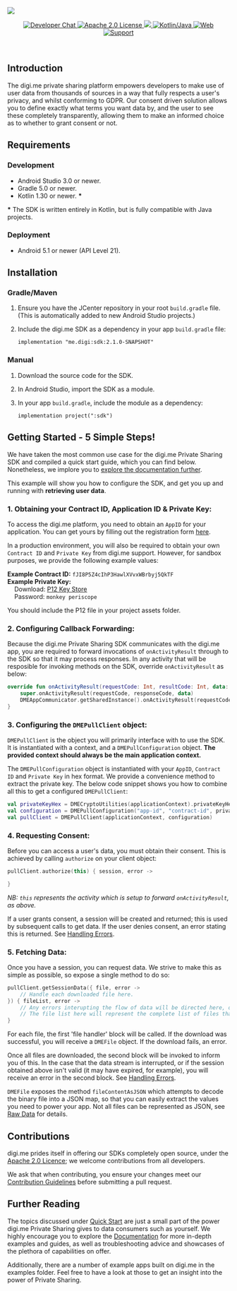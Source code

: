 ![](https://securedownloads.digi.me/partners/digime/SDKReadmeBanner.png)

<p align="center">
    <a href="https://bit.ly/2LM4GFS">
        <img src="https://img.shields.io/badge/chat-slack-blueviolet.svg" alt="Developer Chat">
    </a>
    <a href="../../LICENSE">
        <img src="https://img.shields.io/badge/license-apache 2.0-blue.svg" alt="Apache 2.0 License">
    </a>
    <a href="#">
    	<img src="https://img.shields.io/badge/build-passing-brightgreen.svg">
    </a>
    <a href="https://kotlinlang.org">
        <img src="https://img.shields.io/badge/language-kotlin/java-ff69b4.svg" alt="Kotlin/Java">
    </a>
    <a href="https://developers.digi.me">
        <img src="https://img.shields.io/badge/web-digi.me-red.svg" alt="Web">
    </a>
    <a href="https://digime.freshdesk.com/support/home">
        <img src="https://img.shields.io/badge/support-freshdesk-721744.svg" alt="Support">
    </a>
</p>

<br>

## Introduction

The digi.me private sharing platform empowers developers to make use of user data from thousands of sources in a way that fully respects a user's privacy, and whilst conforming to GDPR. Our consent driven solution allows you to define exactly what terms you want data by, and the user to see these completely transparently, allowing them to make an informed choice as to whether to grant consent or not.

## Requirements

### Development
- Android Studio 3.0 or newer.
- Gradle 5.0 or newer.
- Kotlin 1.30 or newer. **\***

**\*** The SDK is written entirely in Kotlin, but is fully compatible with Java projects.

### Deployment
- Android 5.1 or newer (API Level 21).

## Installation

### Gradle/Maven

1. Ensure you have the JCenter repository in your root `build.gradle` file.<br>(This is automatically added to new Android Studio projects.)
	
2. Include the digi.me SDK as a dependency in your app `build.gradle` file:

	`implementation "me.digi:sdk:2.1.0-SNAPSHOT"`

### Manual

1. Download the source code for the SDK.
2. In Android Studio, import the SDK as a module.
3. In your app `build.gradle`, include the module as a dependency:

	`implementation project(":sdk")`
	
## Getting Started - 5 Simple Steps!

We have taken the most common use case for the digi.me Private Sharing SDK and compiled a quick start guide, which you can find below. Nonetheless, we implore you to [explore the documentation further](https://digime.github.io/digime-sdk-android/).

This example will show you how to configure the SDK, and get you up and running with **retrieving user data**.

### 1. Obtaining your Contract ID, Application ID & Private Key:

To access the digi.me platform, you need to obtain an `AppID` for your application. You can get yours by filling out the registration form [here](https://go.digi.me/developers/register).

In a production environment, you will also be required to obtain your own `Contract ID` and `Private Key` from digi.me support. However, for sandbox purposes, we provide the following example values:

**Example Contract ID:** `fJI8P5Z4cIhP3HawlXVvxWBrbyj5QkTF `
<br>
**Example Private Key:**
	<br>&nbsp;&nbsp;&nbsp;&nbsp;Download: [P12 Key Store](https://securedownloads.digi.me/partners/digime/fJI8P5Z4cIhP3HawlXVvxWBrbyj5QkTF.p12)
	<br>&nbsp;&nbsp;&nbsp;&nbsp;Password: `monkey periscope`
	
You should include the P12 file in your project assets folder.

### 2. Configuring Callback Forwarding:

Because the digi.me Private Sharing SDK communicates with the digi.me app, you are required to forward invocations of `onActivityResult` through to the SDK so that it may process responses. In any activity that will be resposible for invoking methods on the SDK, override `onActivityResult` as below:

```kotlin
override fun onActivityResult(requestCode: Int, resultCode: Int, data: Intent?) {
	super.onActivityResult(requestCode, responseCode, data)
	DMEAppCommunicator.getSharedInstance().onActivityResult(requestCode, responseCode, data)
}
```

### 3. Configuring the `DMEPullClient` object:
`DMEPullClient` is the object you will primarily interface with to use the SDK. It is instantiated with a context, and a `DMEPullConfiguration` object. **The provided context should always be the main application context.**

The `DMEPullConfiguration` object is instantiated with your `AppID`, `Contract ID` and `Private Key` in hex format. We provide a convenience method to extract the private key. The below code snippet shows you how to combine all this to get a configured `DMEPullClient`:

```kotlin
val privateKeyHex = DMECryptoUtilities(applicationContext).privateKeyHexFrom("p12-filename", "p12-password")
val configuration = DMEPullConfiguration("app-id", "contract-id", privateKeyHex)
val pullClient = DMEPullClient(applicationContext, configuration)
```

### 4. Requesting Consent:

Before you can access a user's data, you must obtain their consent. This is achieved by calling `authorize` on your client object:

```kotlin
pullClient.authorize(this) { session, error ->

}
```
*NB: `this` represents the activity which is setup to forward `onActivityResult`, as above.*

If a user grants consent, a session will be created and returned; this is used by subsequent calls to get data. If the user denies consent, an error stating this is returned. See [Handling Errors](https://digime.github.io/digime-sdk-android/error-handling.html).

### 5. Fetching Data:

Once you have a session, you can request data. We strive to make this as simple as possible, so expose a single method to do so: 

```kotlin
pullClient.getSessionData({ file, error ->
    // Handle each downloaded file here.
}) { fileList, error ->
    // Any errors interupting the flow of data will be directed here, or null once all files are retrieved.
    // The file list here will represent the complete list of files that were downloaded.
}
```

For each file, the first 'file handler' block will be called. If the download was successful, you will receive a `DMEFile` object. If the download fails, an error. 

Once all files are downloaded, the second block will be invoked to inform you of this. In the case that the data stream is interrupted, or if the session obtained above isn't valid (it may have expired, for example), you will receive an error in the second block. See [Handling Errors](https://digime.github.io/digime-sdk-android/error-handling.html).

`DMEFile` exposes the method `fileContentAsJSON` which attempts to decode the binary file into a JSON map, so that you can easily extract the values you need to power your app. Not all files can be represented as JSON, see [Raw Data](https://digime.github.io/digime-sdk-android/raw-data.html) for details.
## Contributions

digi.me prides itself in offering our SDKs completely open source, under the [Apache 2.0 Licence](./LICENCE.md); we welcome contributions from all developers.

We ask that when contributing, you ensure your changes meet our [Contribution Guidelines]() before submitting a pull request.

## Further Reading

The topics discussed under [Quick Start](#getting-started---5-simple-steps) are just a small part of the power digi.me Private Sharing gives to data consumers such as yourself. We highly encourage you to explore the [Documentation](https://digime.github.io/digime-sdk-android/) for more in-depth examples and guides, as well as troubleshooting advice and showcases of the plethora of capabilities on offer.

Additionally, there are a number of example apps built on digi.me in the examples folder. Feel free to have a look at those to get an insight into the power of Private Sharing.